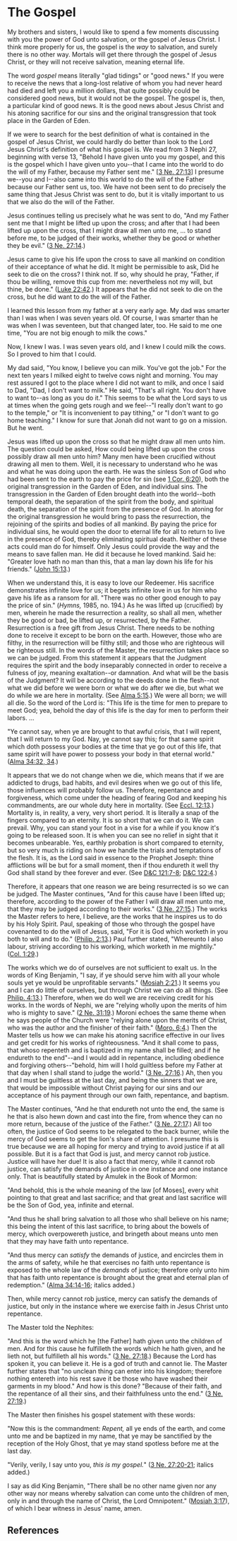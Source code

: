 # The Gospel

My brothers and sisters, I would like to spend a few moments discussing with
you the power of God unto salvation, or the gospel of Jesus Christ. I think
more properly for us, the gospel is the _way_ to salvation, and surely there
is no other way. Mortals will get there through the gospel of Jesus Christ, or
they will not receive salvation, meaning eternal life.

The word _gospel_ means literally "glad tidings" or "good news." If you were
to receive the news that a long-lost relative of whom you had never heard had
died and left you a million dollars, that quite possibly could be considered
good news, but it would not be the gospel. The gospel is, then, a particular
kind of good news. It is the good news about Jesus Christ and his atoning
sacrifice for our sins and the original transgression that took place in the
Garden of Eden.

If we were to search for the best definition of what is contained in the
gospel of Jesus Christ, we could hardly do better than look to the Lord Jesus
Christ's definition of what his gospel is. We read from 3 Nephi 27, beginning
with verse 13, "Behold I have given unto you my gospel, and this is the gospel
which I have given unto you--that I came into the world to do the will of my
Father, because my Father sent me." [[3 Ne.
27:13](/scriptures/bofm/3-ne/27.13?lang=eng#12)] I presume we--you and I--also
came into this world to do the will of the Father because our Father sent us,
too. We have not been sent to do precisely the same thing that Jesus Christ
was sent to do, but it is vitally important to us that we also do the will of
the Father.

Jesus continues telling us precisely what he was sent to do, "And my Father
sent me that I might be lifted up upon the cross; and after that I had been
lifted up upon the cross, that I might draw all men unto me, ... to stand before
me, to be judged of their works, whether they be good or whether they be
evil." ([3 Ne. 27:14](/scriptures/bofm/3-ne/27.14?lang=eng#13).)

Jesus came to give his life upon the cross to save all mankind on condition of
their acceptance of what he did. It might be permissible to ask, Did he seek
to die on the cross? I think not. If so, why should he pray, "Father, if thou
be willing, remove this cup from me: nevertheless not my will, but thine, be
done." ([Luke 22:42](/scriptures/nt/luke/22.42?lang=eng#41).) It appears that
he did not seek to die on the cross, but he did want to do the will of the
Father.

I learned this lesson from my father at a very early age. My dad was smarter
than I was when I was seven years old. Of course, I was smarter than he was
when I was seventeen, but that changed later, too. He said to me one time,
"You are not big enough to milk the cows."

Now, I knew I was. I was seven years old, and I knew I could milk the cows. So
I proved to him that I could.

My dad said, "You know, I believe you can milk. You've got the job." For the
next ten years I milked eight to twelve cows night and morning. You may rest
assured I got to the place where I did not want to milk, and once I said to
Dad, "Dad, I don't want to milk." He said, "That's all right. You don't have
to want to--as long as you do it." This seems to be what the Lord says to us
at times when the going gets rough and we feel--"I really don't want to go to
the temple," or "It is inconvenient to pay tithing," or "I don't want to go
home teaching." I know for sure that Jonah did not want to go on a mission.
But he went.

Jesus was lifted up upon the cross so that he might draw all men unto him. The
question could be asked, How could being lifted up upon the cross possibly
draw all men unto him? Many men have been crucified without drawing all men to
them. Well, it is necessary to understand who he was and what he was doing
upon the earth. He was the sinless Son of God who had been sent to the earth
to pay the price for sin (see [1 Cor.
6:20](/scriptures/nt/1-cor/6.20?lang=eng#19)), both the original transgression
in the Garden of Eden, and individual sins. The transgression in the Garden of
Eden brought death into the world--both temporal death, the separation of the
spirit from the body, and spiritual death, the separation of the spirit from
the presence of God. In atoning for the original transgression he would bring
to pass the resurrection, the rejoining of the spirits and bodies of all
mankind. By paying the price for individual sins, he would open the door to
eternal life for all to return to live in the presence of God, thereby
eliminating spiritual death. Neither of these acts could man do for himself.
Only Jesus could provide the way and the means to save fallen man. He did it
because he loved mankind. Said he: "Greater love hath no man than this, that a
man lay down his life for his friends." ([John
15:13](/scriptures/nt/john/15.13?lang=eng#12).)

When we understand this, it is easy to love our Redeemer. His sacrifice
demonstrates infinite love for us; it begets infinite love in us for him who
gave his life as a ransom for all. "There was no other good enough to pay the
price of sin." (_Hymns,_ 1985, no. 194.) As he was lifted up (crucified) by
men, wherein he made the resurrection a reality, so shall all men, whether
they be good or bad, be lifted up, or resurrected, by the Father. Resurrection
is a free gift from Jesus Christ. There needs to be nothing done to receive it
except to be born on the earth. However, those who are filthy, in the
resurrection will be filthy still; and those who are righteous will be
righteous still. In the words of the Master, the resurrection takes place so
we can be judged. From this statement it appears that the Judgment requires
the spirit and the body inseparably connected in order to receive a fulness of
joy, meaning exaltation--or damnation. And what will be the basis of the
Judgment? It will be according to the deeds done in the flesh--not what we did
before we were born or what we do after we die, but what we do while we are
here in mortality. (See [Alma 5:15](/scriptures/bofm/alma/5.15?lang=eng#14).)
We were all born; we will all die. So the word of the Lord is: "This life is
the time for men to prepare to meet God; yea, behold the day of this life is
the day for men to perform their labors. ...

"Ye cannot say, when ye are brought to that awful crisis, that I will repent,
that I will return to my God. Nay, ye cannot say this; for that same spirit
which doth possess your bodies at the time that ye go out of this life, that
same spirit will have power to possess your body in that eternal world."
([Alma 34:32, 34](/scriptures/bofm/alma/34.32,34?lang=eng#31).)

It appears that we do not change when we die, which means that if we are
addicted to drugs, bad habits, and evil desires when we go out of this life,
those influences will probably follow us. Therefore, repentance and
forgiveness, which come under the heading of fearing God and keeping his
commandments, are our whole duty here in mortality. (See [Eccl.
12:13](/scriptures/ot/eccl/12.13?lang=eng#12).) Mortality is, in reality, a
very, very short period. It is literally a snap of the fingers compared to an
eternity. It is so short that we can do it. We can prevail. Why, you can stand
your foot in a vise for a while if you know it's going to be released soon. It
is when you can see no relief in sight that it becomes unbearable. Yes,
earthly probation is short compared to eternity, but so very much is riding on
how we handle the trials and temptations of the flesh. It is, as the Lord said
in essence to the Prophet Joseph: thine afflictions will be but for a small
moment, then if thou endureth it well thy God shall stand by thee forever and
ever. (See [D&amp;C 121:7-8](/scriptures/dc-testament/dc/121.7-8?lang=eng#6);
[D&amp;C 122:4](/scriptures/dc-testament/dc/122.4?lang=eng#3).)

Therefore, it appears that one reason we are being resurrected is so we can be
judged. The Master continues, "And for this cause have I been lifted up;
therefore, according to the power of the Father I will draw all men unto me,
that they may be judged according to their works." ([3 Ne.
27:15](/scriptures/bofm/3-ne/27.15?lang=eng#14).) The works the Master refers
to here, I believe, are the works that he inspires us to do by his Holy
Spirit. Paul, speaking of those who through the gospel have covenanted to do
the will of Jesus, said, "For it is God which worketh in you both to will and
to do." ([Philip. 2:13](/scriptures/nt/philip/2.13?lang=eng#12).) Paul further
stated, "Whereunto I also labour, striving according to his working, which
worketh in me mightily." ([Col. 1:29](/scriptures/nt/col/1.29?lang=eng#28).)

The works which we do of ourselves are not sufficient to exalt us. In the
words of King Benjamin, "I say, if ye should serve him with all your whole
souls yet ye would be unprofitable servants." ([Mosiah
2:21](/scriptures/bofm/mosiah/2.21?lang=eng#20).) It seems you and I can do
little of ourselves, but through Christ we can do all things. (See [Philip.
4:13](/scriptures/nt/philip/4.13?lang=eng#12).) Therefore, when we do well we
are receiving credit for his works. In the words of Nephi, we are "relying
wholly upon the merits of him who is mighty to save." ([2 Ne.
31:19](/scriptures/bofm/2-ne/31.19?lang=eng#18).) Moroni echoes the same theme
when he says people of the Church were "relying alone upon the merits of
Christ, who was the author and the finisher of their faith." ([Moro.
6:4](/scriptures/bofm/moro/6.4?lang=eng#3).) Then the Master tells us how we
can make his atoning sacrifice effective in our lives and get credit for his
works of righteousness. "And it shall come to pass, that whoso repenteth and
is baptized in my name shall be filled; and if he endureth to the end"--and I
would add in repentance, including obedience and forgiving others--"behold,
him will I hold guiltless before my Father at that day when I shall stand to
judge the world." ([3 Ne. 27:16](/scriptures/bofm/3-ne/27.16?lang=eng#15).)
Ah, then you and I must be guiltless at the last day, and being the sinners
that we are, that would be impossible without Christ paying for our sins and
our acceptance of his payment through our own faith, repentance, and baptism.

The Master continues, "And he that endureth not unto the end, the same is he
that is also hewn down and cast into the fire, from whence they can no more
return, because of the justice of the Father." ([3 Ne.
27:17](/scriptures/bofm/3-ne/27.17?lang=eng#16).) All too often, the justice
of God seems to be relegated to the back burner, while the mercy of God seems
to get the lion's share of attention. I presume this is true because we are
all hoping for mercy and trying to avoid justice if at all possible. But it is
a fact that God is just, and mercy cannot rob justice. Justice will have her
due! It is also a fact that mercy, while it cannot rob justice, can satisfy
the demands of justice in one instance and one instance only. That is
beautifully stated by Amulek in the Book of Mormon:

"And behold, this is the whole meaning of the law [of Moses], every whit
pointing to that great and last sacrifice; and that great and last sacrifice
will be the Son of God, yea, infinite and eternal.

"And thus he shall bring salvation to all those who shall believe on his name;
this being the intent of this last sacrifice, to bring about the bowels of
mercy, which overpowereth justice, and bringeth about means unto men that they
may have faith unto repentance.

"And thus mercy can _satisfy_ the demands of justice, and encircles them in
the arms of safety, while he that exercises no faith unto repentance is
exposed to the whole law of the _demands_ of justice; therefore only unto him
that has faith unto repentance is brought about the great and eternal plan of
redemption." ([Alma 34:14-16](/scriptures/bofm/alma/34.14-16?lang=eng#13);
italics added.)

Then, while mercy cannot rob justice, mercy can satisfy the demands of
justice, but only in the instance where we exercise faith in Jesus Christ unto
repentance.

The Master told the Nephites:

"And this is the word which he [the Father] hath given unto the children of
men. And for this cause he fulfilleth the words which he hath given, and he
lieth not, but fulfilleth all his words." ([3 Ne.
27:18](/scriptures/bofm/3-ne/27.18?lang=eng#17).) Because the Lord has spoken
it, you can believe it. He is a god of truth and cannot lie. The Master
further states that "no unclean thing can enter into his kingdom; therefore
nothing entereth into his rest save it be those who have washed their garments
in my blood." And how is this done? "Because of their faith, and the
repentance of all their sins, and their faithfulness unto the end." ([3 Ne.
27:19](/scriptures/bofm/3-ne/27.19?lang=eng#18).)

The Master then finishes his gospel statement with these words:

"Now this is the commandment: _Repent,_ all ye ends of the earth, and come
unto me and be baptized in my name, that ye may be sanctified by the reception
of the Holy Ghost, that ye may stand spotless before me at the last day.

"Verily, verily, I say unto you, _this is my gospel._" ([3 Ne.
27:20-21](/scriptures/bofm/3-ne/27.20-21?lang=eng#19); italics added.)

I say as did King Benjamin, "There shall be no other name given nor any other
way nor means whereby salvation can come unto the children of men, only in and
through the name of Christ, the Lord Omnipotent." ([Mosiah
3:17](/scriptures/bofm/mosiah/3.17?lang=eng#16)), of which I bear witness in
Jesus' name, amen.

## References

